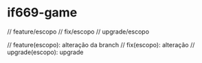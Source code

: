 # if669-game

// feature/escopo
// fix/escopo
// upgrade/escopo

// feature(escopo): alteração da branch
// fix(escopo): alteração
// upgrade(escopo): upgrade

